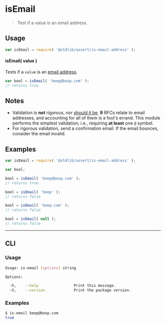 # isEmail

> Test if a value is an email address.


<section class="intro">

</section>

<!-- /.intro -->


<section class="usage">

## Usage

``` javascript
var isEmail = require( '@stdlib/assert/is-email-address' );
```

#### isEmail( value )

Tests if a `value` is an [email address][validate-email-address].

``` javascript
var bool = isEmail( 'beep@boop.com' );
// returns true
```

</section>

<!-- /.usage -->


<section class="notes">

## Notes

* Validation is __not__ rigorous, nor [should it be][validate-email-address]. __9__ RFCs relate to email addresses, and accounting for all of them is a fool's errand. This module performs the simplest validation; i.e., requiring __at least__ one `@` symbol.
* For rigorous validation, send a confirmation email. If the email bounces, consider the email invalid.

<!-- </notes -->


<section class="examples">

## Examples

``` javascript
var isEmail = require( '@stdlib/assert/is-email-address' );

var bool;

bool = isEmail( 'beep@boop.com' );
// returns true

bool = isEmail( 'beep' );
// returns false

bool = isEmail( 'beep.com' );
// returns false

bool = isEmail( null );
// returns false
```

</section>

<!-- /.examples -->


---

<section class="cli">

## CLI

<section class="usage">

### Usage

``` bash
Usage: is-email [options] string

Options:

  -h,    --help                Print this message.
  -V,    --version             Print the package version.
```

</section>

<!-- /.usage -->

<section class="examples">

### Examples

``` bash
$ is-email beep@boop.com
true
```

</section>

<!-- /.examples -->

</section>

<!-- /.cli -->


<section class="links">

[validate-email-address]: http://davidcel.is/posts/stop-validating-email-addresses-with-regex/

</section>

<!-- /.links -->
